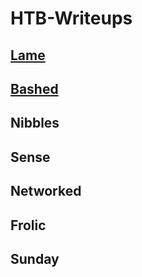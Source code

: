 # HTB-Writeups

## [Lame](/hackthebox/write-ups/lame/index.md)
## [Bashed](/hackthebox/write-ups/bashed/index.md)
## Nibbles
## Sense
## Networked
## Frolic
## Sunday
